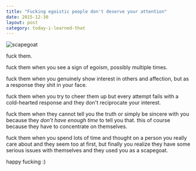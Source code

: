 ```yaml
---
title: "Fucking egoistic people don't deserve your attention"
date: 2015-12-30
layout: post
category: today-i-learned-that
---
```


![scapegoat](http://www.silverbearcafe.com/private/04.11/images/scapegoat.jpg)

fuck them.

fuck them when you see a sign of egoism, possibly multiple times.

fuck them when you genuinely show interest in others and affection,
but as a response they shit in your face.

fuck them when you try to cheer them up but every attempt fails with
a cold-hearted response and they don't reciprocate your interest.

fuck them when they cannot tell you the truth or simply be sincere with you
because they *don't have enough time* to tell you that. this of course because
they have to concentrate on themselves.

fuck them when you spend lots of time and thought on a person you really care
about and they seem too at first, but finally you realize they have some serious
issues with themselves and they used you as a scapegoat.

happy fucking :)
